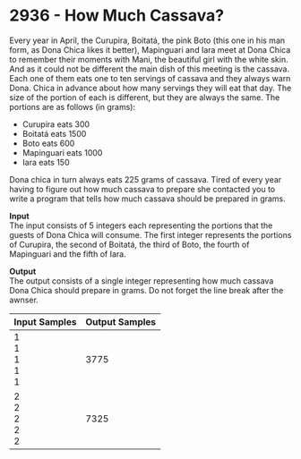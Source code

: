 # 2936 - How Much Cassava?

Every year in April, the Curupira, Boitatá, the pink Boto (this one in his man form, as Dona Chica likes it better), Mapinguari and Iara meet at Dona Chica to remember their moments with Mani, the beautiful girl with the white skin. And as it could not be different the main dish of this meeting is the cassava. Each one of them eats one to ten servings of cassava and they always warn Dona. Chica in advance about how many servings they will eat that day. The size of the portion of each is different, but they are always the same. The portions are as follows (in grams):

- Curupira eats 300
- Boitatá eats 1500
- Boto eats 600
- Mapinguari eats 1000
- Iara eats 150

Dona chica in turn always eats 225 grams of cassava. Tired of every year having to figure out how much cassava to prepare she contacted you to write a program that tells how much cassava should be prepared in grams.

**Input**<br>
The input consists of 5 integers each representing the portions that the guests of Dona Chica will consume. The first integer represents the portions of Curupira, the second of Boitatá, the third of Boto, the fourth of Mapinguari and the fifth of Iara.

**Output**<br>
The output consists of a single integer representing how much cassava Dona Chica should prepare in grams. Do not forget the line break after the awnser.

| Input Samples                 | Output Samples |
|:------------------------------|:---------------|
| 1 <br> 1 <br> 1 <br> 1 <br> 1 | 3775           |
| 2 <br> 2 <br> 2 <br> 2 <br> 2 | 7325           |